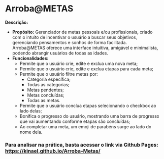 # Arroba@METAS

**Descrição:**
- **Propósito:** Gerenciador de metas pessoais e/ou profissionais, criado com o intuito de incentivar o usuário a buscar seus objetivos, gerenciando pensamentos e sonhos de forma facilitada. Arroba@METAS oferece uma interface intuitiva, amigável e minimalista, podendo abrangir usuários de todas as idades.
- **Funcionalidades:**
  - Permite que o usuário crie, edite e exclua uma nova meta;
  - Permite que o usuário crie, edite e exclua etapas para cada meta;
  - Permite que o usuário filtre metas por:
    - Categoria específica;
    - Todas as categorias;
    - Metas pendentes;
    - Metas concluídas;
    - Todas as metas.
  - Permite que o usuário conclua etapas selecionando o checkbox ao lado delas;
  - Bonifica o progresso do usuário, mostrando uma barra de progresso que vai aumentando conforme etapas são concluídas;
  - Ao completar uma meta, um emoji de parabéns surge ao lado do nome dela.

### Para analisar na prática, basta acessar o link via Github Pages: https://kinael.github.io/Arroba-Metas/

